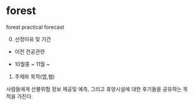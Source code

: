 # forest
forest practical forecast

0. 선정이유 및 기간

- 이전 전공관련

- 10월중 ~ 11월 ~



1. 주제와 목적(앱,웹)

사람들에게 산불위험 정보 제공및 예측, 그리고 휴양시설에 대한 후기들을 공유하는 목적을 가진다. 
